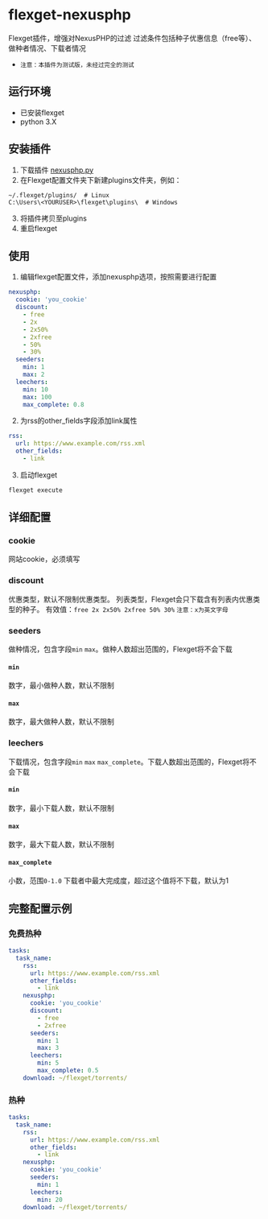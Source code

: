 # flexget-nexusphp
Flexget插件，增强对NexusPHP的过滤
过滤条件包括种子优惠信息（free等）、做种者情况、下载者情况
- `注意：本插件为测试版，未经过完全的测试`

## 运行环境
- 已安装flexget
- python 3.X

## 安装插件
1. 下载插件 [nexusphp.py](https://github.com/Juszoe/flexget-nexusphp/releases/download/v0.1/nexusphp.py)
2. 在Flexget配置文件夹下新建plugins文件夹，例如：
```
~/.flexget/plugins/  # Linux
C:\Users\<YOURUSER>\flexget\plugins\  # Windows
```
3. 将插件拷贝至plugins
4. 重启flexget

## 使用
1. 编辑flexget配置文件，添加nexusphp选项，按照需要进行配置
``` yaml
nexusphp:
  cookie: 'you_cookie'
  discount:
    - free
    - 2x
    - 2x50%
    - 2xfree
    - 50%
    - 30%
  seeders:
    min: 1
    max: 2
  leechers:
    min: 10
    max: 100
    max_complete: 0.8
```
2. 为rss的other_fields字段添加link属性
``` yaml
rss: 
  url: https://www.example.com/rss.xml
  other_fields:
    - link
```
3. 启动flexget
``` bash
flexget execute
```

## 详细配置
### cookie
网站cookie，必须填写
### discount
优惠类型，默认不限制优惠类型。
列表类型，Flexget会只下载含有列表内优惠类型的种子。
有效值：`free 2x 2x50% 2xfree 50% 30%`
`注意：x为英文字母`
### seeders
做种情况，包含字段`min` `max`。做种人数超出范围的，Flexget将不会下载
#### `min`
数字，最小做种人数，默认不限制
#### `max`
数字，最大做种人数，默认不限制
### leechers
下载情况，包含字段`min` `max` `max_complete`。下载人数超出范围的，Flexget将不会下载
#### `min`
数字，最小下载人数，默认不限制
#### `max`
数字，最大下载人数，默认不限制
#### `max_complete`
小数，范围`0-1.0` 下载者中最大完成度，超过这个值将不下载，默认为1

## 完整配置示例
### 免费热种
``` yaml
tasks:
  task_name:
    rss: 
      url: https://www.example.com/rss.xml
      other_fields:
        - link
    nexusphp:
      cookie: 'you_cookie'
      discount:
        - free
        - 2xfree
      seeders:
        min: 1
        max: 3
      leechers:
        min: 5
        max_complete: 0.5
    download: ~/flexget/torrents/
```
### 热种
``` yaml
tasks:
  task_name:
    rss: 
      url: https://www.example.com/rss.xml
      other_fields:
        - link
    nexusphp:
      cookie: 'you_cookie'
      seeders:
        min: 1
      leechers:
        min: 20
    download: ~/flexget/torrents/
```
